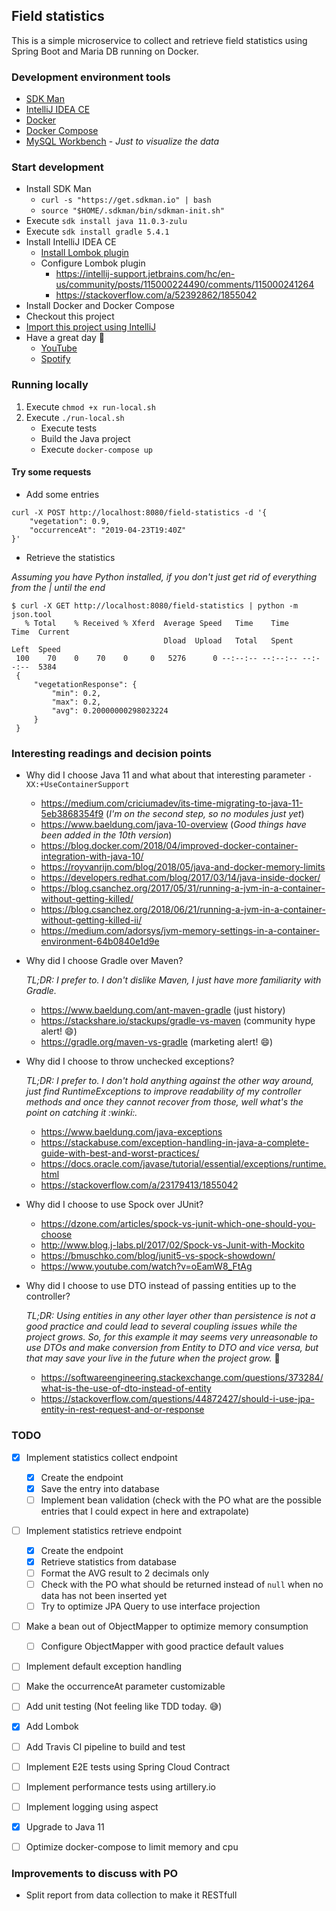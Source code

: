 ## Field statistics


This is a simple microservice to collect and retrieve field statistics using Spring Boot and Maria DB running on Docker.



### Development environment tools

- [SDK Man](https://sdkman.io/) 
- [IntelliJ IDEA CE](https://www.jetbrains.com/idea/download)
- [Docker](https://docs.docker.com/install/)
- [Docker Compose](https://docs.docker.com/compose/install/)
- [MySQL Workbench](https://dev.mysql.com/downloads/workbench/) - _Just to visualize the data_


### Start development

- Install SDK Man
    - `curl -s "https://get.sdkman.io" | bash`
    - `source "$HOME/.sdkman/bin/sdkman-init.sh"`
- Execute `sdk install java 11.0.3-zulu`
- Execute `sdk install gradle 5.4.1`
- Install IntelliJ IDEA CE
    - [Install Lombok plugin](https://projectlombok.org/setup/intellij)
    - Configure Lombok plugin
        - https://intellij-support.jetbrains.com/hc/en-us/community/posts/115000224490/comments/115000241264
        - https://stackoverflow.com/a/52392862/1855042
- Install Docker and Docker Compose
- Checkout this project
- [Import this project using IntelliJ](https://www.jetbrains.com/help/idea/gradle.html#gradle_import_project_start)
- Have a great day :grimacing:
    - [YouTube](https://www.youtube.com/watch?v=-crsuEOlUO0&list=PLuIL0d4Qk6YOWHEmesQC1FNYM4bJ5jPWJ)
    - [Spotify](https://open.spotify.com/playlist/37i9dQZF1DX7KNKjOK0o75)

### Running locally

1. Execute `chmod +x run-local.sh`
2. Execute `./run-local.sh`
    - Execute tests
    - Build the Java project
    - Execute `docker-compose up`

#### Try some requests

- Add some entries

```
curl -X POST http://localhost:8080/field-statistics -d '{
    "vegetation": 0.9,
    "occurrenceAt": "2019-04-23T19:40Z"
}'
```

- Retrieve the statistics

_Assuming you have Python installed, if you don't just get rid of everything from the | until the end_

```
$ curl -X GET http://localhost:8080/field-statistics | python -m json.tool
   % Total    % Received % Xferd  Average Speed   Time    Time     Time  Current
                                  Dload  Upload   Total   Spent    Left  Speed
 100    70    0    70    0     0   5276      0 --:--:-- --:--:-- --:--:--  5384
 {
     "vegetationResponse": {
         "min": 0.2,
         "max": 0.2,
         "avg": 0.20000000298023224
     }
 }
```

### Interesting readings and decision points

- Why did I choose Java 11 and what about that interesting parameter `-XX:+UseContainerSupport`
    - https://medium.com/criciumadev/its-time-migrating-to-java-11-5eb3868354f9 (_I'm on the second step, so no modules just yet_)
    - https://www.baeldung.com/java-10-overview (_Good things have been added in the 10th version_)
    - https://blog.docker.com/2018/04/improved-docker-container-integration-with-java-10/
    - https://royvanrijn.com/blog/2018/05/java-and-docker-memory-limits
    - https://developers.redhat.com/blog/2017/03/14/java-inside-docker/
    - https://blog.csanchez.org/2017/05/31/running-a-jvm-in-a-container-without-getting-killed/
    - https://blog.csanchez.org/2018/06/21/running-a-jvm-in-a-container-without-getting-killed-ii/
    - https://medium.com/adorsys/jvm-memory-settings-in-a-container-environment-64b0840e1d9e

- Why did I choose Gradle over Maven?

    _TL;DR: I prefer to. I don't dislike Maven, I just have more familiarity with Gradle._
    
    - https://www.baeldung.com/ant-maven-gradle (just history)
    - https://stackshare.io/stackups/gradle-vs-maven (community hype alert! :smile:)
    - https://gradle.org/maven-vs-gradle (marketing alert! :smile:)

- Why did I choose to throw unchecked exceptions?

    _TL;DR: I prefer to. I don't hold anything against the other way around, just find RuntimeExceptions to improve
    readability of my controller methods and once they cannot recover from those, well what's the point on catching it :winki:._

    - https://www.baeldung.com/java-exceptions
    - https://stackabuse.com/exception-handling-in-java-a-complete-guide-with-best-and-worst-practices/
    - https://docs.oracle.com/javase/tutorial/essential/exceptions/runtime.html
    - https://stackoverflow.com/a/23179413/1855042

- Why did I choose to use Spock over JUnit?
    - https://dzone.com/articles/spock-vs-junit-which-one-should-you-choose
    - http://www.blog.j-labs.pl/2017/02/Spock-vs-Junit-with-Mockito
    - https://bmuschko.com/blog/junit5-vs-spock-showdown/
    - https://www.youtube.com/watch?v=oEamW8_FtAg

- Why did I choose to use DTO instead of passing entities up to the controller?

    _TL;DR: Using entities in any other layer other than persistence is not a good practice and could lead to several
    coupling issues while the project grows. So, for this example it may seems very unreasonable to use DTOs and make
    conversion from Entity to DTO and vice versa, but that may save your live in the future when the project grow._ :grimacing:

    - https://softwareengineering.stackexchange.com/questions/373284/what-is-the-use-of-dto-instead-of-entity
    - https://stackoverflow.com/questions/44872427/should-i-use-jpa-entity-in-rest-request-and-or-response


### TODO

- [X] Implement statistics collect endpoint
    - [X] Create the endpoint
    - [X] Save the entry into database
    - [ ] Implement bean validation (check with the PO what are the possible entries that I could expect in here and extrapolate)
- [ ] Implement statistics retrieve endpoint
    - [X] Create the endpoint
    - [X] Retrieve statistics from database
    - [ ] Format the AVG result to 2 decimals only
    - [ ] Check with the PO what should be returned instead of `null` when no data has not been inserted yet
    - [ ] Try to optimize JPA Query to use interface projection
- [ ] Make a bean out of ObjectMapper to optimize memory consumption
    - [ ] Configure ObjectMapper with good practice default values
- [ ] Implement default exception handling
- [ ] Make the occurrenceAt parameter customizable
- [ ] Add unit testing (Not feeling like TDD today. :sweat_smile:)
- [X] Add Lombok
- [ ] Add Travis CI pipeline to build and test
- [ ] Implement E2E tests using Spring Cloud Contract
- [ ] Implement performance tests using artillery.io
- [ ] Implement logging using aspect
- [X] Upgrade to Java 11
- [ ] Optimize docker-compose to limit memory and cpu


### Improvements to discuss with PO
- Split report from data collection to make it RESTfull
